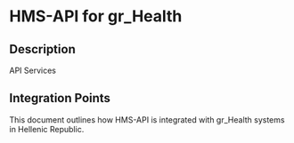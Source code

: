 # HMS-API for gr_Health

## Description

API Services

## Integration Points

This document outlines how HMS-API is integrated with gr_Health systems in Hellenic Republic.
